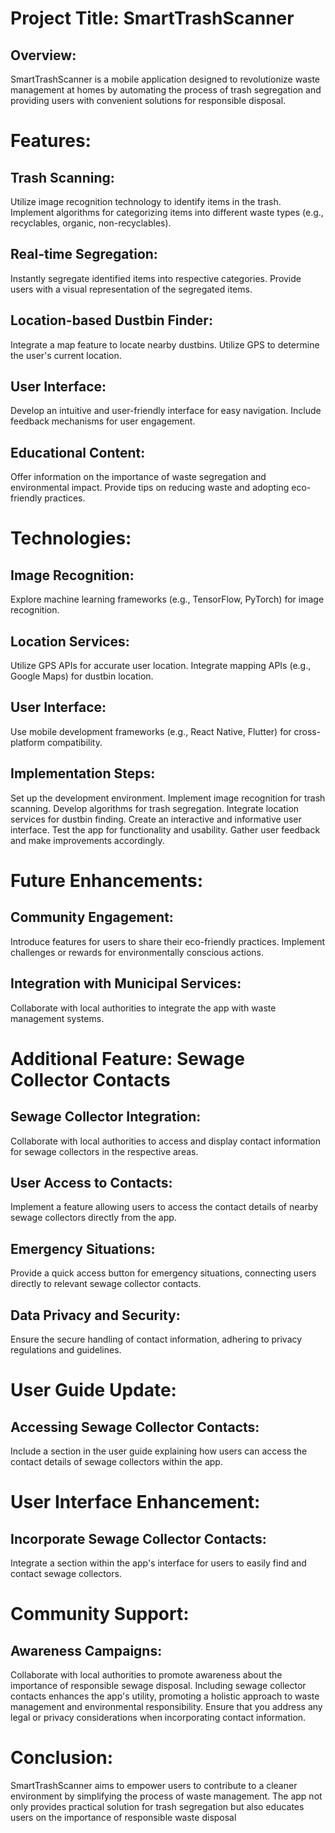 # Project Title: SmartTrashScanner

## Overview:
SmartTrashScanner is a mobile application designed to revolutionize waste management at homes by automating the process of trash segregation and providing users with convenient solutions for responsible disposal.

# Features:
## Trash Scanning:
Utilize image recognition technology to identify items in the trash.
Implement algorithms for categorizing items into different waste types (e.g., recyclables, organic, non-recyclables).

## Real-time Segregation:
Instantly segregate identified items into respective categories.
Provide users with a visual representation of the segregated items.

## Location-based Dustbin Finder:
Integrate a map feature to locate nearby dustbins.
Utilize GPS to determine the user's current location.

## User Interface:
Develop an intuitive and user-friendly interface for easy navigation.
Include feedback mechanisms for user engagement.

## Educational Content:
Offer information on the importance of waste segregation and environmental impact.
Provide tips on reducing waste and adopting eco-friendly practices.

# Technologies:
## Image Recognition:
Explore machine learning frameworks (e.g., TensorFlow, PyTorch) for image recognition.

## Location Services:
Utilize GPS APIs for accurate user location.
Integrate mapping APIs (e.g., Google Maps) for dustbin location.

## User Interface:
Use mobile development frameworks (e.g., React Native, Flutter) for cross-platform compatibility.

## Implementation Steps:
Set up the development environment.
Implement image recognition for trash scanning.
Develop algorithms for trash segregation.
Integrate location services for dustbin finding.
Create an interactive and informative user interface.
Test the app for functionality and usability.
Gather user feedback and make improvements accordingly.

# Future Enhancements:
## Community Engagement:
Introduce features for users to share their eco-friendly practices.
Implement challenges or rewards for environmentally conscious actions.

## Integration with Municipal Services:
Collaborate with local authorities to integrate the app with waste management systems.

# Additional Feature: Sewage Collector Contacts

## Sewage Collector Integration:
Collaborate with local authorities to access and display contact information for sewage collectors in the respective areas.

## User Access to Contacts:
Implement a feature allowing users to access the contact details of nearby sewage collectors directly from the app.

## Emergency Situations:
Provide a quick access button for emergency situations, connecting users directly to relevant sewage collector contacts.

## Data Privacy and Security:
Ensure the secure handling of contact information, adhering to privacy regulations and guidelines.

# User Guide Update:

## Accessing Sewage Collector Contacts:
Include a section in the user guide explaining how users can access the contact details of sewage collectors within the app.

# User Interface Enhancement:

## Incorporate Sewage Collector Contacts:
Integrate a section within the app's interface for users to easily find and contact sewage collectors.

# Community Support:

## Awareness Campaigns:
Collaborate with local authorities to promote awareness about the importance of responsible sewage disposal.
Including sewage collector contacts enhances the app's utility, promoting a holistic approach to waste management and environmental responsibility. Ensure that you address any legal or privacy considerations when incorporating contact information.

# Conclusion:
SmartTrashScanner aims to empower users to contribute to a cleaner environment by simplifying the process of waste management. The app not only provides  practical solution for trash segregation but also educates users on the importance of responsible waste disposal
